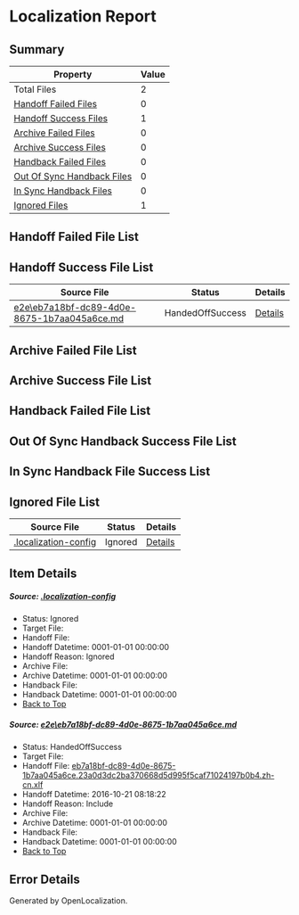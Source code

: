 # <a name='report-top'></a> Localization Report

## Summary
 Property | Value 
 -------- | ----- 
 Total Files | 2
[ Handoff Failed Files ](#handoff-failed-list)| 0
[ Handoff Success Files ](#handoff-success-list)| 1
[ Archive Failed Files ](#archive-failed-list)| 0
[ Archive Success Files ](#archive-success-list)| 0
[ Handback Failed Files ](#handback-failed-list)| 0
[ Out Of Sync Handback Files ](#outofsync-handback-success-list)| 0
[ In Sync Handback Files ](#insync-handback-success-list)| 0
[ Ignored Files ](#ignored-list)| 1

## <a name='handoff-failed-list'></a> Handoff Failed File List

## <a name='handoff-success-list'></a> Handoff Success File List
 Source File | Status | Details 
 ----------- | ------ | ------- 
 [e2e\eb7a18bf-dc89-4d0e-8675-1b7aa045a6ce.md](https://github.com/OpenLocalizationTestOrg/ol-test0/blob/8bfa84c73ade538c9e80a0d4786ae1fce7d2ebab/e2e/eb7a18bf-dc89-4d0e-8675-1b7aa045a6ce.md) | HandedOffSuccess | [Details](#a6d12796bd69095e9ceb00b33be3f3d2a51b601b1)

## <a name='archive-failed-list'></a> Archive Failed File List

## <a name='archive-success-list'></a> Archive Success File List

## <a name='handback-failed-list'></a> Handback Failed File List

## <a name='outofsync-handback-success-list'></a> Out Of Sync Handback Success File List

## <a name='insync-handback-success-list'></a> In Sync Handback File Success List

## <a name='ignored-list'></a> Ignored File List
 Source File | Status | Details 
 ----------- | ------ | ------- 
 [.localization-config](https://github.com/OpenLocalizationTestOrg/ol-test0/blob/8bfa84c73ade538c9e80a0d4786ae1fce7d2ebab/.localization-config) | Ignored | [Details](#c268a05ecaa7ec85942ed632c29928ee5bd6da8d0)

## Item Details
##### <a name='c268a05ecaa7ec85942ed632c29928ee5bd6da8d0'></a> Source: [.localization-config](https://github.com/OpenLocalizationTestOrg/ol-test0/blob/8bfa84c73ade538c9e80a0d4786ae1fce7d2ebab/.localization-config)
* Status: Ignored
* Target File: 
* Handoff File: 
* Handoff Datetime: 0001-01-01 00:00:00
* Handoff Reason: Ignored
* Archive File: 
* Archive Datetime: 0001-01-01 00:00:00
* Handback File: 
* Handback Datetime: 0001-01-01 00:00:00
* [Back to Top](#report-top)

##### <a name='a6d12796bd69095e9ceb00b33be3f3d2a51b601b1'></a> Source: [e2e\eb7a18bf-dc89-4d0e-8675-1b7aa045a6ce.md](https://github.com/OpenLocalizationTestOrg/ol-test0/blob/8bfa84c73ade538c9e80a0d4786ae1fce7d2ebab/e2e/eb7a18bf-dc89-4d0e-8675-1b7aa045a6ce.md)
* Status: HandedOffSuccess
* Target File: 
* Handoff File: [eb7a18bf-dc89-4d0e-8675-1b7aa045a6ce.23a0d3dc2ba370668d5d995f5caf71024197b0b4.zh-cn.xlf](https://github.com/OpenLocalizationTestOrg/ol-test0-handoff/blob/52a783715b4665f3df0b3997521a897360759ffa/ol-handoff/OpenLocalizationTestOrg/ol-test0-zhcn/shujia/ht/eb7a18bf-dc89-4d0e-8675-1b7aa045a6ce.23a0d3dc2ba370668d5d995f5caf71024197b0b4.zh-cn.xlf)
* Handoff Datetime: 2016-10-21 08:18:22
* Handoff Reason: Include
* Archive File: 
* Archive Datetime: 0001-01-01 00:00:00
* Handback File: 
* Handback Datetime: 0001-01-01 00:00:00
* [Back to Top](#report-top)


## Error Details

Generated by OpenLocalization.
